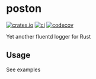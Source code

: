 # poston

[![crates.io](https://img.shields.io/crates/v/poston.svg)](https://crates.io/crates/poston)
[![ci](https://github.com/tkrs/poston/actions/workflows/main.yml/badge.svg)](https://github.com/tkrs/poston/actions/workflows/main.yml)
[![codecov](https://codecov.io/gh/tkrs/poston/branch/master/graph/badge.svg)](https://codecov.io/gh/tkrs/poston)


Yet another fluentd logger for Rust

## Usage

See examples

